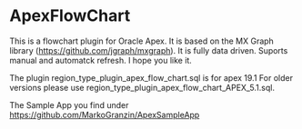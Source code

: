 # ApexFlowChart
This is a flowchart plugin for Oracle Apex. It is based on the MX Graph library (https://github.com/jgraph/mxgraph).
It is fully data driven. Suports manual and automatck refresh. I hope you like it.


The plugin region_type_plugin_apex_flow_chart.sql is for apex 19.1 
For older versions please use region_type_plugin_apex_flow_chart_APEX_5.1.sql. 

The Sample App you find under https://github.com/MarkoGranzin/ApexSampleApp
